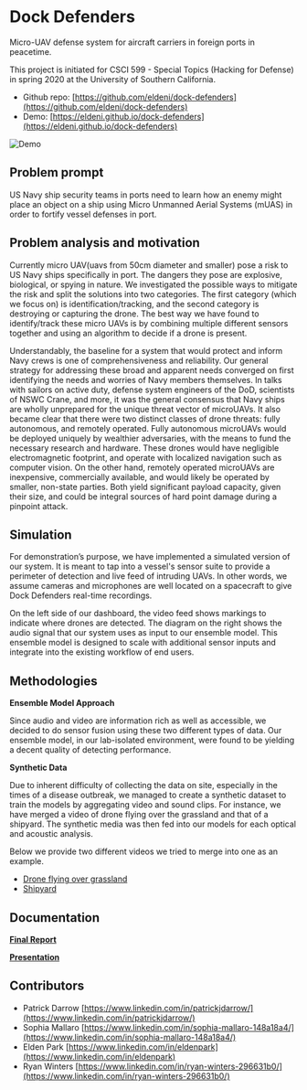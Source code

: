 # Dock Defenders
Micro-UAV defense system for aircraft carriers in foreign ports in peacetime.

This project is initiated for CSCI 599 - Special Topics (Hacking for Defense) in spring 2020 at the University of Southern California.

- Github repo: [https://github.com/eldeni/dock-defenders](https://github.com/eldeni/dock-defenders)
- Demo: [https://eldeni.github.io/dock-defenders](https://eldeni.github.io/dock-defenders)

![Demo](https://github.com/eldeni/dock-defenders/raw/master/docs/assets/demo-2.gif)

## Problem prompt
US Navy ship security teams in ports need to learn how an enemy might place an object on a ship using Micro Unmanned Aerial Systems (mUAS) in order to fortify vessel defenses in port.

## Problem analysis and motivation
Currently micro UAV(uavs from 50cm diameter and smaller) pose a risk to US Navy ships specifically in port. The dangers they pose are explosive, biological, or spying in nature. We investigated the possible ways to mitigate the risk and split the solutions into two categories. The first category (which we focus on) is identification/tracking, and the second category is destroying or capturing the drone. The best way we have found to identify/track these micro UAVs is by combining multiple different sensors together and using an algorithm to decide if a drone is present.

Understandably, the baseline for a system that would protect and inform Navy crews is one of comprehensiveness and reliability. Our general strategy for addressing these broad and apparent needs converged on first identifying the needs and worries of Navy members themselves. In talks with sailors on active duty, defense system engineers of the DoD, scientists of NSWC Crane, and more, it was the general consensus that Navy ships are wholly unprepared for the unique threat vector of microUAVs. It also became clear that there were two distinct classes of drone threats: fully autonomous, and remotely operated. Fully autonomous microUAVs would be deployed uniquely by wealthier adversaries, with the means to fund the necessary research and hardware. These drones would have negligible electromagnetic footprint, and operate with localized navigation such as computer vision. On the other hand, remotely operated microUAVs are inexpensive, commercially available, and would likely be operated by smaller, non-state parties. Both yield significant payload capacity, given their size, and could be integral sources of hard point damage during a pinpoint attack.

## Simulation
For demonstration’s purpose, we have implemented a simulated version of our system. It is meant to tap into a vessel's sensor suite to provide a perimeter of detection and live feed of intruding UAVs. In other words, we assume cameras and microphones are well located on a spacecraft to give Dock Defenders real-time recordings.

On the left side of our dashboard, the video feed shows markings to indicate where drones are detected. The diagram on the right shows the audio signal that our system uses as input to our ensemble model. This ensemble model is designed to scale with additional sensor inputs and integrate into the existing workflow of end users.

## Methodologies
**Ensemble Model Approach**

Since audio and video are information rich as well as accessible, we decided to do sensor fusion using these two different types of data. Our ensemble model, in our lab-isolated environment, were found to be yielding a decent quality of detecting performance.

**Synthetic Data**

Due to inherent difficulty of collecting the data on site, especially in the times of a disease outbreak, we managed to create a synthetic dataset to train the models by aggregating video and sound clips. For instance, we have merged a video of drone flying over the grassland and that of a shipyard. The synthetic media was then fed into our models for each optical and acoustic analysis.

Below we provide two different videos we tried to merge into one as an example.
- [Drone flying over grassland](https://www.youtube.com/watch?v=y2upGBMHhuw)
- [Shipyard](https://youtu.be/ys6NzFWK4oU)

## Documentation
**[Final Report](https://docs.google.com/document/d/1O2uDoGs6mDqzvAIVoGMtDXby9XzD4Tt07XqDDN8YOTw/edit?usp=sharing)**

**[Presentation](https://docs.google.com/presentation/d/1EcVRZDlwae2sgNdfm3ys6yM--ynLRUX6-OPq5U-G2LU/edit?usp=sharing)**

## Contributors
- Patrick Darrow [https://www.linkedin.com/in/patrickjdarrow/](https://www.linkedin.com/in/patrickjdarrow/)
- Sophia Mallaro [https://www.linkedin.com/in/sophia-mallaro-148a18a4/](https://www.linkedin.com/in/sophia-mallaro-148a18a4/)
- Elden Park [https://www.linkedin.com/in/eldenpark](https://www.linkedin.com/in/eldenpark)
- Ryan Winters [https://www.linkedin.com/in/ryan-winters-296631b0/](https://www.linkedin.com/in/ryan-winters-296631b0/)
